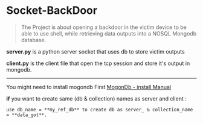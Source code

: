 # Socket-BackDoor


> The Project is about opening a backdoor in the victim device to be able to use shell, while retrieving data outputs into a NOSQL Mongodb database.

**server.py** is a python server socket that uses db to store victim outputs 

**client.py** is the client file that open the tcp session and store it's output in mongodb.


----

You might need to install mogondb First [MogonDb - install Manual](https://docs.mongodb.com/manual/administration/install-on-linux/)

**if** you want to create same (db & collection) names as server and client :

	use db_name = **my_ref_db** to create db as server_ & collection_name = **data_got**.
